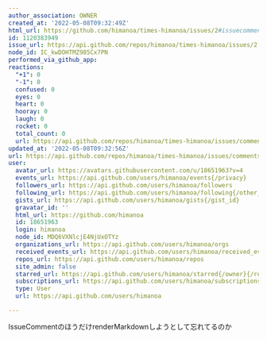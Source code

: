 ```yaml
---
author_association: OWNER
created_at: '2022-05-08T09:32:49Z'
html_url: https://github.com/himanoa/times-himanoa/issues/2#issuecomment-1120383949
id: 1120383949
issue_url: https://api.github.com/repos/himanoa/times-himanoa/issues/2
node_id: IC_kwDOHTMZ985Cx7PN
performed_via_github_app: 
reactions:
  "+1": 0
  "-1": 0
  confused: 0
  eyes: 0
  heart: 0
  hooray: 0
  laugh: 0
  rocket: 0
  total_count: 0
  url: https://api.github.com/repos/himanoa/times-himanoa/issues/comments/1120383949/reactions
updated_at: '2022-05-08T09:32:56Z'
url: https://api.github.com/repos/himanoa/times-himanoa/issues/comments/1120383949
user:
  avatar_url: https://avatars.githubusercontent.com/u/18651963?v=4
  events_url: https://api.github.com/users/himanoa/events{/privacy}
  followers_url: https://api.github.com/users/himanoa/followers
  following_url: https://api.github.com/users/himanoa/following{/other_user}
  gists_url: https://api.github.com/users/himanoa/gists{/gist_id}
  gravatar_id: ''
  html_url: https://github.com/himanoa
  id: 18651963
  login: himanoa
  node_id: MDQ6VXNlcjE4NjUxOTYz
  organizations_url: https://api.github.com/users/himanoa/orgs
  received_events_url: https://api.github.com/users/himanoa/received_events
  repos_url: https://api.github.com/users/himanoa/repos
  site_admin: false
  starred_url: https://api.github.com/users/himanoa/starred{/owner}{/repo}
  subscriptions_url: https://api.github.com/users/himanoa/subscriptions
  type: User
  url: https://api.github.com/users/himanoa

---
```

IssueCommentのほうだけrenderMarkdownしようとして忘れてるのか